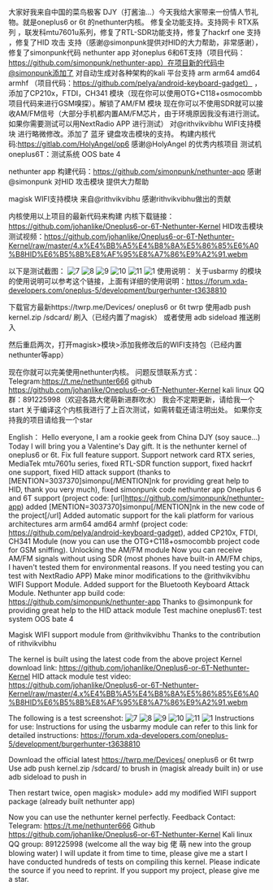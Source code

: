 大家好我来自中国的菜鸟极客 DJY（打酱油...）今天我给大家带来一份情人节礼物。就是oneplus6 or 6t 的nethunter内核。
修复全功能支持。支持网卡 RTX系列 ，联发科mtu7601u系列，修复了RTL-SDR功能支持，修复了hackrf one 支持 ，修复了HID 攻击 支持（感谢@simonpunk提供对HID的大力帮助，非常感谢），修复了simonpunk代码 nethunter app 对oneplus 6和6T支持（项目代码：https://github.com/simonpunk/nethunter-app）在项目新的代码中@simonpunk添加了
对自动生成对各种架构的kali 平台支持 arm arm64 amd64 armhf （项目代码：https://github.com/pelya/android-keyboard-gadget） ，添加了CP210x，FTDI，CH341 模块（现在你可以使用OTG+C118+osmocombb项目代码来进行GSM嗅探）。解锁了AM/FM 模块 现在你可以不使用SDR就可以接收AM/FM信号（大部分手机都内置AM/FM芯片，由于环境原因我没有进行测试。如果你需要测试可以用NextRadio APP 进行测试）
对@rithvikvibhu WIFI支持模块 进行略微修改。添加了 蓝牙 键盘攻击模块的支持。
构建内核代码:https://gitlab.com/HolyAngel/op6 感谢@HolyAngel 的优秀内核项目
测试机oneplus6T：测试系统 OOS bate 4

nethunter app 构建代码：https://github.com/simonpunk/nethunter-app 感谢@simonpunk 对HID 攻击模块 提供大力帮助

magisk WIFI支持模块 来自@rithvikvibhu 感谢rithvikvibhu做出的贡献

内核使用以上项目的最新代码来构建
内核下载链接：https://github.com/johanlike/Oneplus6-or-6T-Nethunter-Kernel
HID攻击模块测试视频：https://github.com/johanlike/Oneplus6-or-6T-Nethunter-Kernel/raw/master/4.x%E4%BB%A5%E4%B8%8A%E5%86%85%E6%A0%B8HID%E6%B5%8B%E8%AF%95%E8%A7%86%E9%A2%91.webm

以下是测试截图：
![7](https://raw.githubusercontent.com/johanlike/Oneplus6-or-6T-Nethunter-Kernel/master/Screenshot_20190214-234924.jpg)
![8](https://raw.githubusercontent.com/johanlike/Oneplus6-or-6T-Nethunter-Kernel/master/Screenshot_20190214-234952.jpg)
![9](https://raw.githubusercontent.com/johanlike/Oneplus6-or-6T-Nethunter-Kernel/master/Screenshot_20190214-235038.jpg)
![10](https://raw.githubusercontent.com/johanlike/Oneplus6-or-6T-Nethunter-Kernel/master/Screenshot_20190214-235114.jpg)
![11](https://raw.githubusercontent.com/johanlike/Oneplus6-or-6T-Nethunter-Kernel/master/Screenshot_20190214-235217.jpg)
![1](https://raw.githubusercontent.com/johanlike/Oneplus6-or-6T-Nethunter-Kernel/master/Screenshot_20190214-235240.jpg)
使用说明：
关于usbarmy 的模块的使用说明可以参考这个链接，上面有详细的使用说明：https://forum.xda-developers.com/oneplus-5/development/burgerhunter-t3638810

下载官方最新https://twrp.me/Devices/ oneplus6 or 6t twrp
使用adb push kernel.zip  /sdcard/   刷入（已经内置了magisk） 或者使用 adb sideload 推送刷入

然后重启两次，打开magisk>模块>添加我修改后的WIFI支持包（已经内置nethunter等app）

现在你就可以完美使用nethunter内核。
问题反馈联系方式：Telegram:https://t.me/nethunter666 
github https://github.com/johanlike/Oneplus6-or-6T-Nethunter-Kernel
kali linux QQ群：891225998（欢迎各路大佬萌新进群吹水）
我会不定期更新，请给我一个start
关于编译这个内核我进行了上百次测试，如需转载还请注明出处。
如果你支持我的项目请给我一个star


English：
Hello everyone, I am a rookie geek from China DJY (soy sauce...) Today I will bring you a Valentine's Day gift. It is the nethunter kernel of oneplus6 or 6t.
Fix full feature support. Support network card RTX series, MediaTek mtu7601u series, fixed RTL-SDR function support, fixed hackrf one support, fixed HID attack support (thanks to [MENTION=3037370]simonpu[/MENTION]nk for providing great help to HID, thank you very much), fixed simonpunk code nethunter app Oneplus 6 and 6T support (project code: [url]https://github.com/simonpunk/nethunter-app) added [MENTION=3037370]simonpu[/MENTION]nk in the new code of the project[/url]
Added automatic support for the kali platform for various architectures arm arm64 amd64 armhf (project code: https://github.com/pelya/android-keyboard-gadget), added CP210x, FTDI, CH341 Module (now you can use the OTG+C118+osmocombb project code for GSM sniffing). Unlocking the AM/FM module Now you can receive AM/FM signals without using SDR (most phones have built-in AM/FM chips, I haven't tested them for environmental reasons. If you need testing you can test with NextRadio APP)
Make minor modifications to the @rithvikvibhu WIFI Support Module. Added support for the Bluetooth Keyboard Attack Module.
Nethunter app build code: https://github.com/simonpunk/nethunter-app Thanks to @simonpunk for providing great help to the HID attack module
Test machine oneplus6T: test system OOS bate 4

Magisk WIFI support module from @rithvikvibhu Thanks to the contribution of rithvikvibhu

The kernel is built using the latest code from the above project
Kernel download link: https://github.com/johanlike/Oneplus6-or-6T-Nethunter-Kernel
HID attack module test video: https://github.com/johanlike/Oneplus6-or-6T-Nethunter-Kernel/raw/master/4.x%E4%BB%A5%E4%B8%8A%E5%86%85%E6%A0%B8HID%E6%B5%8B%E8%AF%95%E8%A7%86%E9%A2%91.webm

The following is a test screenshot:
![7](https://raw.githubusercontent.com/johanlike/Oneplus6-or-6T-Nethunter-Kernel/master/Screenshot_20190214-234924.jpg)
![8](https://raw.githubusercontent.com/johanlike/Oneplus6-or-6T-Nethunter-Kernel/master/Screenshot_20190214-234952.jpg)
![9](https://raw.githubusercontent.com/johanlike/Oneplus6-or-6T-Nethunter-Kernel/master/Screenshot_20190214-235038.jpg)
![10](https://raw.githubusercontent.com/johanlike/Oneplus6-or-6T-Nethunter-Kernel/master/Screenshot_20190214-235114.jpg)
![11](https://raw.githubusercontent.com/johanlike/Oneplus6-or-6T-Nethunter-Kernel/master/Screenshot_20190214-235217.jpg)
![1](https://raw.githubusercontent.com/johanlike/Oneplus6-or-6T-Nethunter-Kernel/master/Screenshot_20190214-235240.jpg)
Instructions for use:
Instructions for using the usbarmy module can refer to this link for detailed instructions: https://forum.xda-developers.com/oneplus-5/development/burgerhunter-t3638810

Download the official latest https://twrp.me/Devices/ oneplus6 or 6t twrp
Use adb push kernel.zip /sdcard/ to brush in (magisk already built in) or use adb sideload to push in

Then restart twice, open magisk> module> add my modified WIFI support package (already built nethunter app)

Now you can use the nethunter kernel perfectly.
Feedback Contact: Telegram: https://t.me/nethunter666
Github https://github.com/johanlike/Oneplus6-or-6T-Nethunter-Kernel
Kali linux QQ group: 891225998 (welcome all the way big 佬 萌 new into the group blowing water)
I will update it from time to time, please give me a start
I have conducted hundreds of tests on compiling this kernel. Please indicate the source if you need to reprint.
If you support my project, please give me a star.
